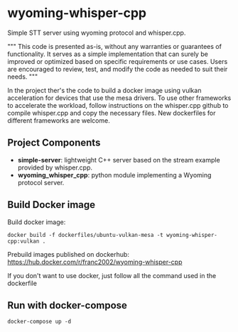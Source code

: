 # wyoming-whisper-cpp

Simple STT server using wyoming protocol and whisper.cpp.

"""
This code is presented as-is, without any warranties or guarantees of functionality. 
It serves as a simple implementation that can surely be improved or optimized 
based on specific requirements or use cases. Users are encouraged to review, 
test, and modify the code as needed to suit their needs.
"""

In the project ther's the code to build a docker image using vulkan acceleration for devices that use the mesa drivers. To use other frameworks to accelerate the workload, follow instructions on the whisper.cpp github to compile whisper.cpp and copy the necessary files. New dockerfiles for different frameworks are welcome. 

## Project Components

- **simple-server**: lightweight C++ server based on the stream example provided by whisper.cpp.
- **wyoming_whisper_cpp**: python module implementing a Wyoming protocol server.


## Build Docker image

Build docker image:

```shell
docker build -f dockerfiles/ubuntu-vulkan-mesa -t wyoming-whisper-cpp:vulkan .
```
Prebuild images published on dockerhub: https://hub.docker.com/r/franc2002/wyoming-whisper-cpp

If you don't want to use docker, just follow all the command used in the dockerfile 

## Run with docker-compose

```shell
docker-compose up -d
```
